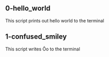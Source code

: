 ## 0-hello_world

<p>This script prints out hello world to the terminal</p>
<!-- <code>echo "Hello. World"</code> -->

## 1-confused_smiley

<p>This script writes Ôo to the terminal</p>
